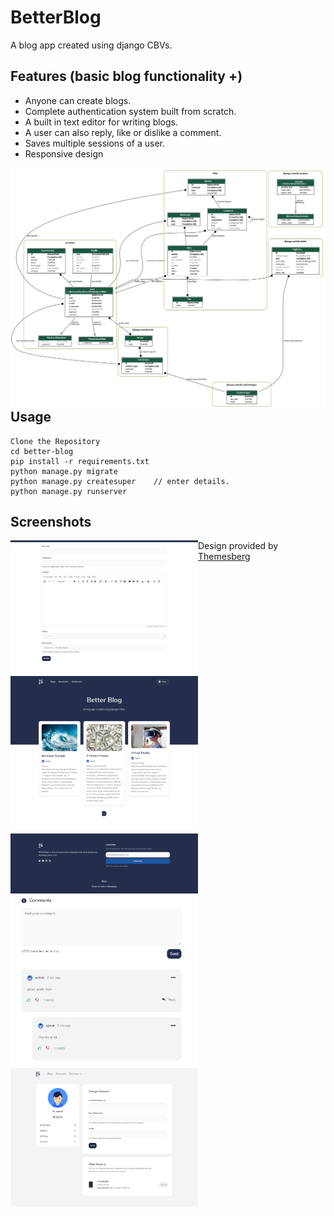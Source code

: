 # BetterBlog

A blog app created using django CBVs.

## Features (basic blog functionality +)

+ Anyone can create blogs.
+ Complete authentication system built from scratch.
+ A built in text editor for writing blogs.
+ A user can also reply, like or dislike a comment.
+ Saves multiple sessions of a user.
+ Responsive design

<img align="left" src="screenshots/db_design.png">


## Usage

```
Clone the Repository
cd better-blog
pip install -r requirements.txt
python manage.py migrate
python manage.py createsuper    // enter details.
python manage.py runserver
```

## Screenshots
<img align="left" width="300" src="screenshots/blog-create.png">
<img align="left" width="300" src="screenshots/blog-list.png">
<img align="left" width="300" src="screenshots/comments.JPG">
<img align="left" width="300" src="screenshots/security.png">

Design provided by [Themesberg](https://themesberg.com/product/ui-kit/pixel-free-bootstrap-5-ui-kit)
